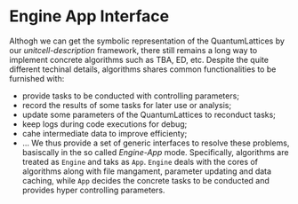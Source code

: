 # Engine App Interface

Althogh we can get the symbolic representation of the QuantumLattices by our *unitcell-description* framework, there still remains a long way to implement concrete algorithms such as TBA, ED, etc. Despite the quite different techinal details, algorithms shares common functionalities to be furnished with:
* provide tasks to be conducted with controlling parameters;
* record the results of some tasks for later use or analysis;
* update some parameters of the QuantumLattices to reconduct tasks;
* keep logs during code executions for debug;
* cahe intermediate data to improve efficienty;
* ...
We thus provide a set of generic interfaces to resolve these problems, basiscally in the so called *Engine-App* mode. Specifically, algorithms are treated as `Engine` and taks as `App`. `Engine` deals with the cores of algorithms along with file mangament, parameter updating and data caching, while `App` decides the concrete tasks to be conducted and provides hyper controlling parameters.
